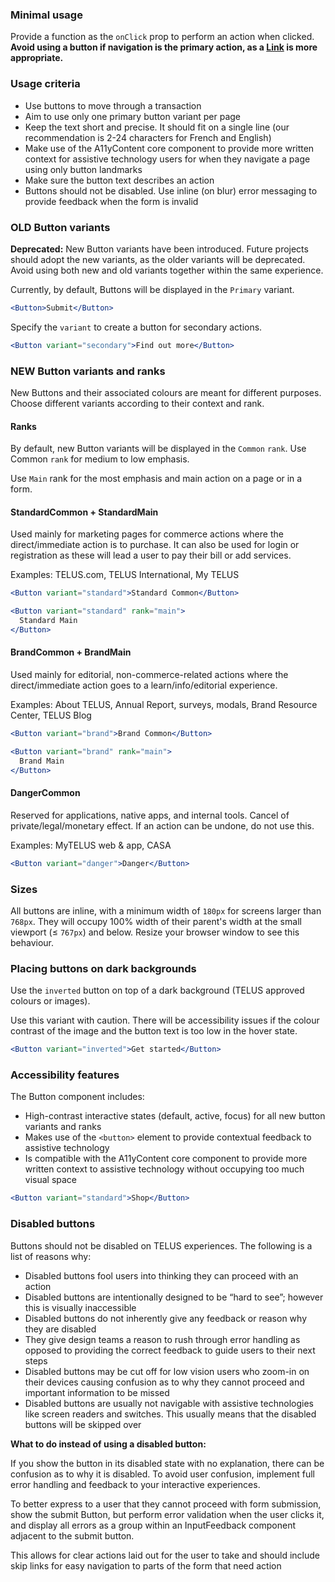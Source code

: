 ### Minimal usage

Provide a function as the `onClick` prop to perform an action when clicked. **Avoid using a button if navigation is the primary action, as a [Link](#/Links?id=link) is more appropriate.**

### Usage criteria

- Use buttons to move through a transaction
- Aim to use only one primary button variant per page
- Keep the text short and precise. It should fit on a single line (our recommendation is 2-24 characters for French and English)
- Make use of the A11yContent core component to provide more written context for assistive technology users for when they navigate a page using only button landmarks
- Make sure the button text describes an action
- Buttons should not be disabled. Use inline (on blur) error messaging to provide feedback when the form is invalid

### OLD Button variants

**Deprecated:** New Button variants have been introduced. Future projects should adopt the new variants, as the older variants will be deprecated. Avoid using both new and old variants together within the same experience.

Currently, by default, Buttons will be displayed in the `Primary` variant.

```jsx
<Button>Submit</Button>
```

Specify the `variant` to create a button for secondary actions.

```jsx
<Button variant="secondary">Find out more</Button>
```

### NEW Button variants and ranks

New Buttons and their associated colours are meant for different purposes. Choose different variants according to their context and rank.

#### Ranks

By default, new Button variants will be displayed in the `Common` `rank`. Use Common `rank` for medium to low emphasis.

Use `Main` rank for the most emphasis and main action on a page or in a form.

#### StandardCommon + StandardMain

Used mainly for marketing pages for commerce actions where the direct/immediate action is to purchase. It can also be used for login or registration as these will lead a user to pay their bill or add services.

Examples: TELUS.com, TELUS International, My TELUS

```jsx
<Button variant="standard">Standard Common</Button>
```

```jsx
<Button variant="standard" rank="main">
  Standard Main
</Button>
```

#### BrandCommon + BrandMain

Used mainly for editorial, non-commerce-related actions where the direct/immediate action goes to a learn/info/editorial experience.

Examples: About TELUS, Annual Report, surveys, modals, Brand Resource Center, TELUS Blog

```jsx
<Button variant="brand">Brand Common</Button>
```

```jsx
<Button variant="brand" rank="main">
  Brand Main
</Button>
```

#### DangerCommon

Reserved for applications, native apps, and internal tools. Cancel of private/legal/monetary effect. If an action can be undone, do not use this.

Examples: MyTELUS web & app, CASA

```jsx
<Button variant="danger">Danger</Button>
```

### Sizes

All buttons are inline, with a minimum width of `180px` for screens larger than `768px`. They will occupy 100% width of their parent's width at the small viewport (≤ `767px`) and below. Resize your browser window to see this behaviour.

### Placing buttons on dark backgrounds

Use the `inverted` button on top of a dark background (TELUS approved colours or images).

Use this variant with caution. There will be accessibility issues if the colour contrast of the image and the button
text is too low in the hover state.

```jsx { "props": { "className": "docs_purple-block" } }
<Button variant="inverted">Get started</Button>
```

### Accessibility features

The Button component includes:

- High-contrast interactive states (default, active, focus) for all new button variants and ranks
- Makes use of the `<button>` element to provide contextual feedback to assistive technology
- Is compatible with the A11yContent core component to provide more written context to assistive technology without occupying too much visual space

```jsx
<Button variant="standard">Shop</Button>
```

### Disabled buttons

Buttons should not be disabled on TELUS experiences. The following is a list of reasons why:

- Disabled buttons fool users into thinking they can proceed with an action
- Disabled buttons are intentionally designed to be “hard to see”; however this is visually inaccessible
- Disabled buttons do not inherently give any feedback or reason why they are disabled
- They give design teams a reason to rush through error handling as opposed to providing the correct feedback to guide users to their next steps
- Disabled buttons may be cut off for low vision users who zoom-in on their devices causing confusion as to why they cannot proceed and important information to be missed
- Disabled buttons are usually not navigable with assistive technologies like screen readers and switches. This usually means that the disabled buttons will be skipped over

**What to do instead of using a disabled button:**

If you show the button in its disabled state with no explanation, there can be confusion as to why it is disabled. To avoid user confusion, implement full error handling and feedback to your interactive experiences.

To better express to a user that they cannot proceed with form submission, show the submit Button, but perform error validation when the user clicks it, and display all errors as a group within an InputFeedback component adjacent to the submit button.

This allows for clear actions laid out for the user to take and should include skip links for easy navigation to parts of the form that need action
